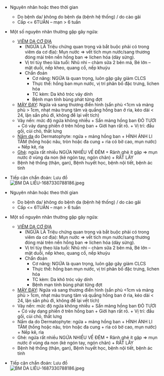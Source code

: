 - Nguyên nhân hoặc theo thời gian  
	- Do bệnh da/ không do bệnh da (bệnh hệ thống) / do cào gãi  
	- Cấp <= 6TUẦN – mạn > 6 tuần  
- Một số nguyên nhân thường gặp gây ngứa:  
	- [VIÊM DA CƠ ĐỊA](./VI%C3%8AM%20DA%20C%C6%A0%20%C4%90%E1%BB%8AA.md)  
		- (NGỨA LÀ Triệu chứng quan trọng và bắt buộc phải có trong viêm da cơ địa): Mụn nước => vết tích mụn nước/sang thương đóng mài trên nền hồng ban => lichen hóa (dày sừng).   
		- Vị trí tùy theo lứa tuổi: Nhũ nhi – chàm sữa 2 bên má, Bé lớn – mặt duỗi, nếp kheo, quang cổ, nếp khuỷu  
		- Chẩn đoán  
			- Cơ năng: NGỨA là quan trọng, luôn gặp gây giảm CLCS  
			- Thực thể: hồng ban mụn nước, vị trí phân bố đặc trưng, lichen hóa  
			- TC kèm: Da khô tróc vảy dính  
			- Bệnh mạn tính bùng phát từng đợt  
	- [MÀY ĐAY](./M%C3%80Y%20%C4%90AY.md): Ngứa và sang thương điển hình (sẩn phù <1cm và mảng phù > 1cm, nhạt màu trung tâm và quầng hồng ban ở rìa, kéo dài < 24, lặn sẩn phù đi, không để lại vết tích)  
	- Vảy nến: mức độ ngứa không nhiều + Sẩn mảng hồng ban ĐỎ TƯƠI + Có vảy dạng phiến ở trên hồng ban + Giới hạn rất rõ. + Vị trí: đầu gối, cùi chỏ, thắt lưng  
	- [Nấm da](N%E1%BA%A5m%20da.md) do Dermatophyte: ngứa + mảng hồng ban + HÌNH ẢNH LI TÂM (hồng hoặc nâu, tròn hoặc đa cung + rìa có bờ cao, mụn nước) + Nếp kẽ, rìa  
	- [Ghẻ](Gh%E1%BA%BB.md): ngứa rất nhiều NGỨA NHIỀU VỀ ĐÊM + Rãnh ghẻ ít gặp => mụn nước ở vùng da non (kẻ ngón tay, ngón chân) + RẤT LÂY  
	- Bệnh hệ thống (thận, gan), Bệnh huyết học, bệnh nội tiết, bệnh ác tính  
- Tiếp cận chẩn đoán: Lưu đồ  
![BM DA LIỄU-1687330788186.jpeg](../../../200%20Files/image/image/BM%20DA%20LI%E1%BB%84U-1687330788186.jpeg)  
  
  
  
- Nguyên nhân hoặc theo thời gian  
	- Do bệnh da/ không do bệnh da (bệnh hệ thống) / do cào gãi  
	- Cấp <= 6TUẦN – mạn > 6 tuần  
- Một số nguyên nhân thường gặp gây ngứa:  
	- [VIÊM DA CƠ ĐỊA](./VI%C3%8AM%20DA%20C%C6%A0%20%C4%90%E1%BB%8AA.md)  
		- (NGỨA LÀ Triệu chứng quan trọng và bắt buộc phải có trong viêm da cơ địa): Mụn nước => vết tích mụn nước/sang thương đóng mài trên nền hồng ban => lichen hóa (dày sừng).   
		- Vị trí tùy theo lứa tuổi: Nhũ nhi – chàm sữa 2 bên má, Bé lớn – mặt duỗi, nếp kheo, quang cổ, nếp khuỷu  
		- Chẩn đoán  
			- Cơ năng: NGỨA là quan trọng, luôn gặp gây giảm CLCS  
			- Thực thể: hồng ban mụn nước, vị trí phân bố đặc trưng, lichen hóa  
			- TC kèm: Da khô tróc vảy dính  
			- Bệnh mạn tính bùng phát từng đợt  
	- [MÀY ĐAY](./M%C3%80Y%20%C4%90AY.md): Ngứa và sang thương điển hình (sẩn phù <1cm và mảng phù > 1cm, nhạt màu trung tâm và quầng hồng ban ở rìa, kéo dài < 24, lặn sẩn phù đi, không để lại vết tích)  
	- Vảy nến: mức độ ngứa không nhiều + Sẩn mảng hồng ban ĐỎ TƯƠI + Có vảy dạng phiến ở trên hồng ban + Giới hạn rất rõ. + Vị trí: đầu gối, cùi chỏ, thắt lưng  
	- Nấm da do Dermatophyte: ngứa + mảng hồng ban + HÌNH ẢNH LI TÂM (hồng hoặc nâu, tròn hoặc đa cung + rìa có bờ cao, mụn nước) + Nếp kẽ, rìa  
	- Ghẻ: ngứa rất nhiều NGỨA NHIỀU VỀ ĐÊM + Rãnh ghẻ ít gặp => mụn nước ở vùng da non (kẻ ngón tay, ngón chân) + RẤT LÂY  
	- Bệnh hệ thống (thận, gan), Bệnh huyết học, bệnh nội tiết, bệnh ác tính  
- Tiếp cận chẩn đoán: Lưu đồ  
![BM DA LIỄU-1687330788186.jpeg](../../../200%20Files/image/image/BM%20DA%20LI%E1%BB%84U-1687330788186.jpeg)